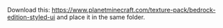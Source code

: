 Download this: https://www.planetminecraft.com/texture-pack/bedrock-edition-styled-ui and place it in the same folder.